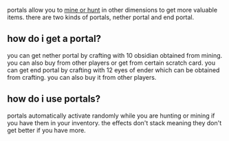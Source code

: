 <script>
  import DocsTemplate from "$lib/components/docs/DocsTemplate.svelte"
</script>

<DocsTemplate title='portals' />

portals allow you to [mine or hunt](/docs/economy/fishhuntmine) in other dimensions to get more valuable items. there are two kinds of portals, nether portal and end portal.

## how do i get a portal?

you can get nether portal by crafting with 10 obsidian obtained from mining. you can also buy from other players or get from certain scratch card.
you can get end portal by crafting with 12 eyes of ender which can be obtained from crafting. you can also buy it from other players.

## how do i use portals?

portals automatically activate randomly while you are hunting or mining if you have them in your inventory. the effects don't stack meaning they don't get better if you have more.
